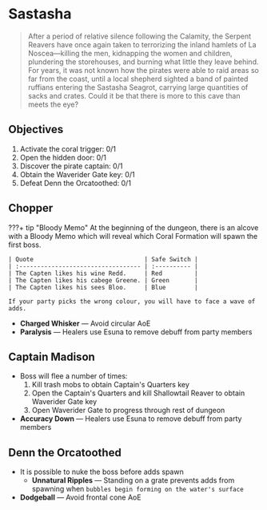 <script src="https://img.finalfantasyxiv.com/lds/pc/global/js/eorzeadb/loader.js?v2"></script>

# Sastasha

> After a period of relative silence following the Calamity, the Serpent Reavers have once again taken to terrorizing the inland hamlets of La Noscea—killing the men, kidnapping the women and children, plundering the storehouses, and burning what little they leave behind. For years, it was not known how the pirates were able to raid areas so far from the coast, until a local shepherd sighted a band of painted ruffians entering the Sastasha Seagrot, carrying large quantities of sacks and crates. Could it be that there is more to this cave than meets the eye?

## Objectives

1. Activate the coral trigger: 0/1
2. Open the hidden door: 0/1
3. Discover the pirate captain: 0/1
4. Obtain the Waverider Gate key: 0/1
5. Defeat Denn the Orcatoothed: 0/1

## Chopper

???+ tip "Bloody Memo"
    At the beginning of the dungeon, there is an alcove with a Bloody Memo which will reveal which Coral Formation will spawn the first boss. 

    | Quote                               | Safe Switch |
    | :---------------------------------- | :---------- |
    | The Capten likes his wine Redd.     | Red         |
    | The Capten likes his cabege Greene. | Green       |
    | The Capten likes his sees Bloo.     | Blue        |

    If your party picks the wrong colour, you will have to face a wave of adds.

- **Charged Whisker** — Avoid circular AoE
- **Paralysis** — Healers use Esuna to remove debuff from party members

## Captain Madison

- Boss will flee a number of times:
    1. Kill trash mobs to obtain Captain's Quarters key
    2. Open the Captain's Quarters and kill Shallowtail Reaver to obtain Waverider Gate key
    3. Open Waverider Gate to progress through rest of dungeon
- **Accuracy Down** — Healers use Esuna to remove debuff from party members

## Denn the Orcatoothed

- It is possible to nuke the boss before adds spawn
    - **Unnatural Ripples** — Standing on a grate prevents adds from spawning when `bubbles begin forming on the water's surface`
- **Dodgeball** — Avoid frontal cone AoE
